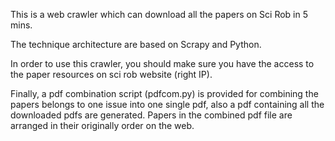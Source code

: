 This is a web crawler which can download all the papers on Sci Rob in 5 mins.

The technique architecture are based on Scrapy and Python.

In order to use this crawler, you should make sure you have the access to the paper resources on sci rob website (right IP).

Finally, a pdf combination script (pdfcom.py) is provided for combining the papers belongs to one issue into one single pdf, also a pdf containing all the downloaded pdfs are generated. Papers in the combined pdf file are arranged in their originally order on the web. 